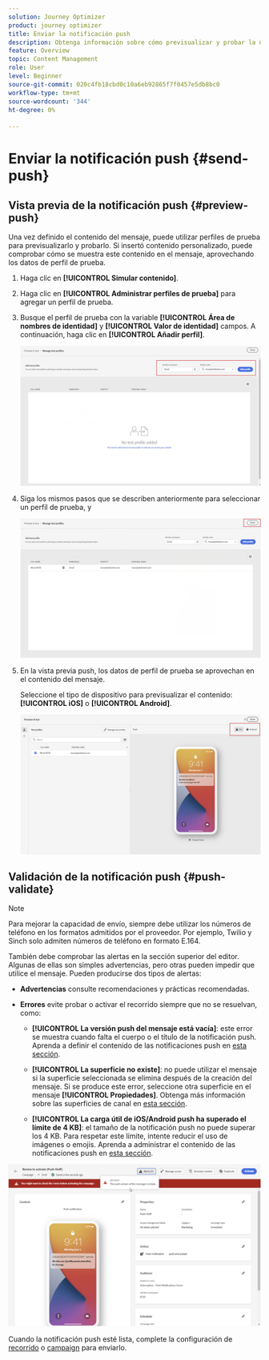 ```yaml
---
solution: Journey Optimizer
product: journey optimizer
title: Enviar la notificación push
description: Obtenga información sobre cómo previsualizar y probar la notificación push en Journey Optimizer
feature: Overview
topic: Content Management
role: User
level: Beginner
source-git-commit: 020c4fb18cbd0c10a6eb92865f7f0457e5db8bc0
workflow-type: tm+mt
source-wordcount: '344'
ht-degree: 0%

---
```


# Enviar la notificación push {#send-push}

## Vista previa de la notificación push {#preview-push}

Una vez definido el contenido del mensaje, puede utilizar perfiles de prueba para previsualizarlo y probarlo. Si insertó contenido personalizado, puede comprobar cómo se muestra este contenido en el mensaje, aprovechando los datos de perfil de prueba.

1. Haga clic en **[!UICONTROL Simular contenido]**.

1. Haga clic en **[!UICONTROL Administrar perfiles de prueba]** para agregar un perfil de prueba.

1. Busque el perfil de prueba con la variable **[!UICONTROL Área de nombres de identidad]** y **[!UICONTROL Valor de identidad]** campos. A continuación, haga clic en **[!UICONTROL Añadir perfil]**.

   ![](assets/push_preview_1.png)

1. Siga los mismos pasos que se describen anteriormente para seleccionar un perfil de prueba, y

   ![](assets/push_preview_2.png)

1. En la vista previa push, los datos de perfil de prueba se aprovechan en el contenido del mensaje.

   Seleccione el tipo de dispositivo para previsualizar el contenido: **[!UICONTROL iOS]** o **[!UICONTROL Android]**.

   ![](assets/push_preview_3.png)

## Validación de la notificación push {#push-validate}

>[!NOTE]
>
> Para mejorar la capacidad de envío, siempre debe utilizar los números de teléfono en los formatos admitidos por el proveedor. Por ejemplo, Twilio y Sinch solo admiten números de teléfono en formato E.164.

También debe comprobar las alertas en la sección superior del editor.  Algunas de ellas son simples advertencias, pero otras pueden impedir que utilice el mensaje. Pueden producirse dos tipos de alertas:

* **Advertencias** consulte recomendaciones y prácticas recomendadas.

* **Errores** evite probar o activar el recorrido siempre que no se resuelvan, como:

   * **[!UICONTROL La versión push del mensaje está vacía]**: este error se muestra cuando falta el cuerpo o el título de la notificación push. Aprenda a definir el contenido de las notificaciones push en [esta sección](create-push.md).

   * **[!UICONTROL La superficie no existe]**: no puede utilizar el mensaje si la superficie seleccionada se elimina después de la creación del mensaje. Si se produce este error, seleccione otra superficie en el mensaje **[!UICONTROL Propiedades]**. Obtenga más información sobre las superficies de canal en [esta sección](../configuration/channel-surfaces.md).

   * **[!UICONTROL La carga útil de iOS/Android push ha superado el límite de 4 KB]**: el tamaño de la notificación push no puede superar los 4 KB. Para respetar este límite, intente reducir el uso de imágenes o emojis. Aprenda a administrar el contenido de las notificaciones push en [esta sección](../push/create-push.md).

![](assets/push_alert.png)

Cuando la notificación push esté lista, complete la configuración de [recorrido](../building-journeys/journey-gs.md) o [campaign](../campaigns/create-campaign.md) para enviarlo.

